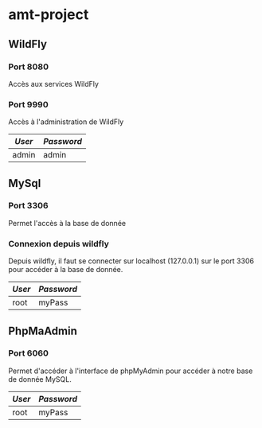# amt-project

## WildFly

### Port 8080
Accès aux services WildFly

### Port 9990
Accès à l'administration de WildFly

| *User* |  *Password* |
|---     |---          |
| admin  | admin       |


## MySql

### Port 3306
Permet l'accès à la base de donnée

### Connexion depuis wildfly
Depuis wildfly, il faut se connecter sur localhost (127.0.0.1) sur le port 3306 pour accéder à la base de donnée.

| *User* |  *Password*   |
|---     |---            |
| root   | myPass        |

## PhpMaAdmin

### Port 6060
Permet d'accéder à l'interface de phpMyAdmin pour accéder à notre base de donnée MySQL. 

| *User* |  *Password*   |
|---     |---            |
| root   | myPass        |